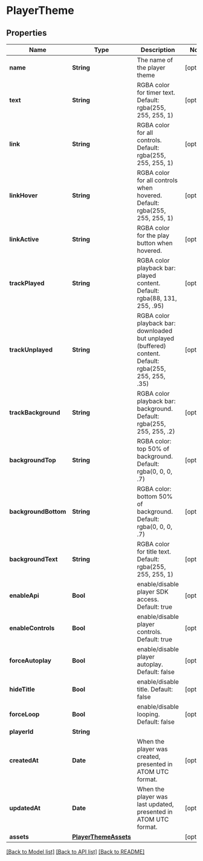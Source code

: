 # PlayerTheme

## Properties
Name | Type | Description | Notes
------------ | ------------- | ------------- | -------------
**name** | **String** | The name of the player theme | [optional] 
**text** | **String** | RGBA color for timer text. Default: rgba(255, 255, 255, 1) | [optional] 
**link** | **String** | RGBA color for all controls. Default: rgba(255, 255, 255, 1) | [optional] 
**linkHover** | **String** | RGBA color for all controls when hovered. Default: rgba(255, 255, 255, 1) | [optional] 
**linkActive** | **String** | RGBA color for the play button when hovered. | [optional] 
**trackPlayed** | **String** | RGBA color playback bar: played content. Default: rgba(88, 131, 255, .95) | [optional] 
**trackUnplayed** | **String** | RGBA color playback bar: downloaded but unplayed (buffered) content. Default: rgba(255, 255, 255, .35) | [optional] 
**trackBackground** | **String** | RGBA color playback bar: background. Default: rgba(255, 255, 255, .2) | [optional] 
**backgroundTop** | **String** | RGBA color: top 50% of background. Default: rgba(0, 0, 0, .7) | [optional] 
**backgroundBottom** | **String** | RGBA color: bottom 50% of background. Default: rgba(0, 0, 0, .7) | [optional] 
**backgroundText** | **String** | RGBA color for title text. Default: rgba(255, 255, 255, 1) | [optional] 
**enableApi** | **Bool** | enable/disable player SDK access. Default: true | [optional] 
**enableControls** | **Bool** | enable/disable player controls. Default: true | [optional] 
**forceAutoplay** | **Bool** | enable/disable player autoplay. Default: false | [optional] 
**hideTitle** | **Bool** | enable/disable title. Default: false | [optional] 
**forceLoop** | **Bool** | enable/disable looping. Default: false | [optional] 
**playerId** | **String** |  | 
**createdAt** | **Date** | When the player was created, presented in ATOM UTC format. | [optional] 
**updatedAt** | **Date** | When the player was last updated, presented in ATOM UTC format. | [optional] 
**assets** | [**PlayerThemeAssets**](PlayerThemeAssets.md) |  | [optional] 

[[Back to Model list]](../README.md#documentation-for-models) [[Back to API list]](../README.md#documentation-for-api-endpoints) [[Back to README]](../README.md)


